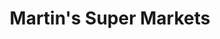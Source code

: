 ---
title: "Martin's Super Markets"
url: /granger/martins-super-markets-heritage-square-drive/
shop: supermarket
---